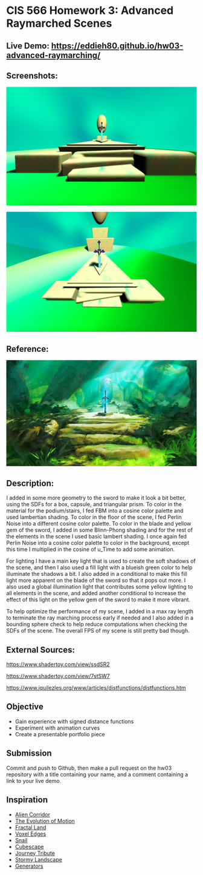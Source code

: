 # CIS 566 Homework 3: Advanced Raymarched Scenes

## Live Demo: https://eddieh80.github.io/hw03-advanced-raymarching/

## Screenshots:

![](Picture1.png)

![](Picture2.png)

## Reference:

![](Reference.png)

## Description:

I added in some more geometry to the sword to make it look a bit better, using the SDFs for a box, capsule, and triangular prism. To color in the material for the podium/stairs, I fed FBM into a cosine color palette and used lambertian shading. To color in the floor of the scene, I fed Perlin Noise into a different cosine color palette. To color in the blade and yellow gem of the sword, I added in some Blinn-Phong shading and for the rest of the elements in the scene I used basic lambert shading. I once again fed Perlin Noise into a cosine color palette to color in the background, except this time I multiplied in the cosine of u_Time to add some animation.

For lighting I have a main key light that is used to create the soft shadows of the scene, and then I also used a fill light with a blueish green color to help illuminate the shadows a bit. I also added in a conditional to make this fill light more apparent on the blade of the sword so that it pops out more. I also used a global illumination light that contributes some yellow lighting to all elements in the scene, and added another conditional to increase the effect of this light on the yellow gem of the sword to make it more vibrant.

To help optimize the performance of my scene, I added in a max ray length to terminate the ray marching process early if needed and I also added in a bounding sphere check to help reduce computations when checking the SDFs of the scene. The overall FPS of my scene is still pretty bad though.


## External Sources:

https://www.shadertoy.com/view/ssdSR2

https://www.shadertoy.com/view/7stSW7

https://www.iquilezles.org/www/articles/distfunctions/distfunctions.htm


## Objective
- Gain experience with signed distance functions
- Experiment with animation curves
- Create a presentable portfolio piece


## Submission
Commit and push to Github, then make a pull request on the hw03 repository with a title containing your name, and a comment containing a link to your live demo.

## Inspiration
- [Alien Corridor](https://www.shadertoy.com/view/4slyRs)
- [The Evolution of Motion](https://www.shadertoy.com/view/XlfGzH)
- [Fractal Land](https://www.shadertoy.com/view/XsBXWt)
- [Voxel Edges](https://www.shadertoy.com/view/4dfGzs)
- [Snail](https://www.shadertoy.com/view/ld3Gz2)
- [Cubescape](https://www.shadertoy.com/view/Msl3Rr)
- [Journey Tribute](https://www.shadertoy.com/view/ldlcRf)
- [Stormy Landscape](https://www.shadertoy.com/view/4ts3z2)
- [Generators](https://www.shadertoy.com/view/Xtf3Rn)

